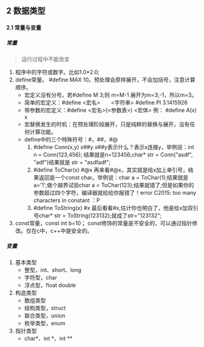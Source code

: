## 2 数据类型

#### 2.1 常量与变量

##### 常量
> 运行过程中不能改变

1. 程序中的字符或数字。比如1.0*2.0;
2. define常量。 #define MAX 10。预处理会原样展开，不会加括号，注意计算顺序。
    - 宏定义没有分号。若#define M 3;则 m=M-1 展开为m=3;-1，所以m=3。
    - 简单的宏定义：#define <宏名>　　<字符串>  #define PI 3.1415926
    - 带参数的宏定义：#define <宏名>(<参数表>)  <宏体> 例： #define   A(x) x
    - 宏替换发生的时机：在预处理阶段展开，只是纯粹的替换与展开，没有任何计算功能。
    - define中的三个特殊符号：#，##，#@
        1. #define Conn(x,y) x##y
        x##y表示什么？表示x连接y，举例说：int n = Conn(123,456);   结果就是n=123456;char* str = Conn("asdf", "adf")结果就是 str = "asdfadf";
        1. #define ToChar(x) #@x
        再来看#@x，其实就是给x加上单引号，结果返回是一个const char。举例说：char a = ToChar(1);结果就是a='1';做个越界试验char a = ToChar(123);结果就错了;但是如果你的参数超过四个字符，编译器就给给你报错了！error C2015: too many characters in constant   ：P
        1. #define ToString(x) #x
        最后看看#x,估计你也明白了，他是给x加双引号char* str = ToString(123132);就成了str="123132";
3. const常量，const int b=10；
    const修饰的常量是不安全的，可以通过指针修改。仅在c中，c++中是安全的。

##### 变量

1. 基本类型
    - 整型，int、short、long
    - 字符型，char
    - 浮点型，float double
2. 构造类型
    - 数组类型
    - 结构类型，struct
    - 联合类型，union
    - 枚举类型，enum
3. 指针类型
    - char*、int *、int **
